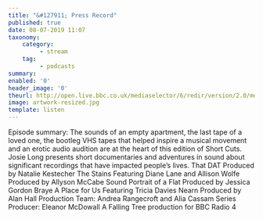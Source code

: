```yaml
---
title: "&#127911; Press Record"
published: true
date: 08-07-2019 11:07
taxonomy:
    category:
         - stream
    tag:
         - podcasts
summary:
enabled: '0'
header_image: '0'
theurl: http://open.live.bbc.co.uk/mediaselector/6/redir/version/2.0/mediaset/audio-nondrm-download/proto/http/vpid/p07f3nsl.mp3
image: artwork-resized.jpg
template: listen
---
```

 
Episode summary: The sounds of an empty apartment, the last tape of a loved one, the bootleg VHS tapes that helped inspire a musical movement and an erotic audio audition are at the heart of this edition of Short Cuts. Josie Long presents short documentaries and adventures in sound about significant recordings that have impacted people’s lives. That DAT Produced by Natalie Kestecher The Stains Featuring Diane Lane and Allison Wolfe Produced by Allyson McCabe Sound Portrait of a Flat Produced by Jessica Gordon Braye A Place for Us Featuring Tricia Davies Nearn Produced by Alan Hall Production Team: Andrea Rangecroft and Alia Cassam Series Producer: Eleanor McDowall A Falling Tree production for BBC Radio 4
